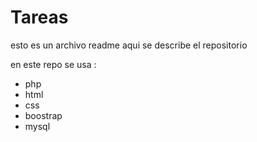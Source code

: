 # Tareas

esto es un archivo readme  aqui se describe el repositorio 

en este repo se usa :

* php
* html 
* css
* boostrap
* mysql 

